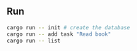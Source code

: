 ## Run

```sh
cargo run -- init # create the database
cargo run -- add task "Read book"
cargo run -- list
```

